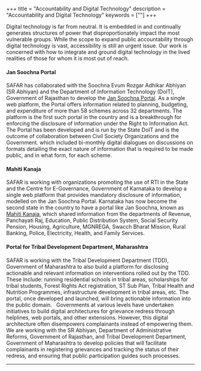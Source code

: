 +++
title = "Accountability and Digital Technology"
description = "Accountability and Digital Technology"
keywords = [""]
+++

Digital technology is far from neutral. It is embedded in and continually generates structures of power that disproportionately impact the most vulnerable groups. While the scope to expand public accountability through digital technology is vast, accessibility is still an urgent issue. Our work is concerned with how to integrate and ground digital technology in the lived realities of those for whom it is most out of reach. 
 
#### Jan Soochna Portal 

SAFAR has collaborated with the Soochna Evum Rozgar Adhikar Abhiyan (SR Abhiyan) and the Department of Information Technology (DoIT), Government of Rajasthan to develop the [Jan Soochna Portal](https://jansoochna.rajasthan.gov.in/). As a single web platform, the Portal offers information related to planning, budgeting, and expenditure of more than 58 schemes across 32 departments. The platform is the first such portal in the country and is a breakthrough for enforcing the disclosure of information under the Right to Information Act. The Portal has been developed and is run by the State DoIT and is the outcome of collaboration between Civil Society Organizations and the Government. which included bi-monthly digital dialogues on discussions on  formats detailing the exact nature of information that is required to be made public, and in what form, for each scheme.

#### Mahiti Kanaja 

SAFAR is working with organizations promoting the use of RTI in the State and the Centre for E-Governance, Government of Karnataka to develop a single web platform that provides mandatory disclosure of information, modelled on the Jan Soochna Portal. Karnataka has now become the second state in the country to have a portal like Jan Soochna, known as [Mahiti Kanaja](https://mahitikanaja.karnataka.gov.in), which shared information from the departments of Revenue, Panchayati Raj, Education, Public Distribution System, Social Security Pension, Housing, Agriculture, MGNREGA, Swacch Bharat Mission, Rural Banking, Police, Electricity, Health, and Family Services.

#### Portal for Tribal Development Department, Maharashtra  

SAFAR is working with the Tribal Development Department (TDD), Government of Maharashtra to also build a platform for disclosing actionable and relevant information on interventions rolled out by the TDD. These include: running residential schools in tribal areas, scholarships for tribal students, Forest Rights Act registration, ST Sub Plan, Tribal Health and Nutrition Programmes, infrastructure development in tribal areas, etc. The portal, once developed and launched, will bring actionable information into the public domain.
 
Governments at various levels have undertaken initiatives to build digital architectures for grievance redress through helplines, web portals, and other extensions. However, this digital architecture often disempowers complainants instead of empowering them. We are working with the SR Abhiyan, Department of Administrative Reforms, Government of Rajasthan, and Tribal Development Department, Government of Maharashtra to develop policies that will facilitate complainants in registering grievances and tracking the status of their redress, and ensuring that public participation guides such processes.

***

